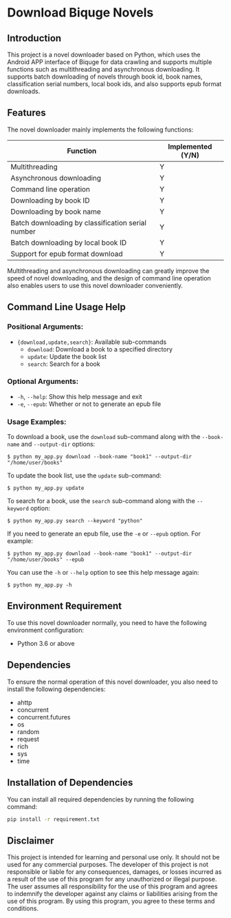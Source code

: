 # Download Biquge Novels

## Introduction

This project is a novel downloader based on Python, which uses the Android APP interface of Biquge for data crawling and
supports multiple functions such as multithreading and asynchronous downloading. It supports batch downloading of novels
through book id, book names, classification serial numbers, local book ids, and also supports epub format downloads.

## Features

The novel downloader mainly implements the following functions:

| Function                                          | Implemented (Y/N) |
|---------------------------------------------------|-------------------|
| Multithreading                                    | Y                 |
| Asynchronous downloading                          | Y                 |
| Command line operation                            | Y                 |
| Downloading by book ID                            | Y                 |
| Downloading by book name                          | Y                 |
| Batch downloading by classification serial number | Y                 |
| Batch downloading by local book ID                | Y                 |
| Support for epub format download                  | Y                 |

Multithreading and asynchronous downloading can greatly improve the speed of novel downloading, and the design of
command line operation also enables users to use this novel downloader conveniently.

## Command Line Usage Help

### Positional Arguments:

* `{download,update,search}`: Available sub-commands
    * `download`: Download a book to a specified directory
    * `update`: Update the book list
    * `search`: Search for a book

### Optional Arguments:

* `-h`, `--help`: Show this help message and exit
* `-e`, `--epub`: Whether or not to generate an epub file

### Usage Examples:

To download a book, use the `download` sub-command along with the `--book-name` and `--output-dir` options:

```
$ python my_app.py download --book-name "book1" --output-dir "/home/user/books"
```

To update the book list, use the `update` sub-command:

```
$ python my_app.py update
```

To search for a book, use the `search` sub-command along with the `--keyword` option:

```
$ python my_app.py search --keyword "python"
```

If you need to generate an epub file, use the `-e` or `--epub` option. For example:

```
$ python my_app.py download --book-name "book1" --output-dir "/home/user/books" --epub
```

You can use the `-h` or `--help` option to see this help message again:

```
$ python my_app.py -h
``` 

## Environment Requirement

To use this novel downloader normally, you need to have the following environment configuration:

- Python 3.6 or above

## Dependencies

To ensure the normal operation of this novel downloader, you also need to install the following dependencies:

- ahttp
- concurrent
- concurrent.futures
- os
- random
- request
- rich
- sys
- time

## Installation of Dependencies

You can install all required dependencies by running the following command:

```sh
pip install -r requirement.txt
```

## Disclaimer

This project is intended for learning and personal use only. It should not be used for any commercial purposes. The
developer of this project is not responsible or liable for any consequences, damages, or losses incurred as a result of
the use of this program for any unauthorized or illegal purpose. The user assumes all responsibility for the use of this
program and agrees to indemnify the developer against any claims or liabilities arising from the use of this program. By
using this program, you agree to these terms and conditions.